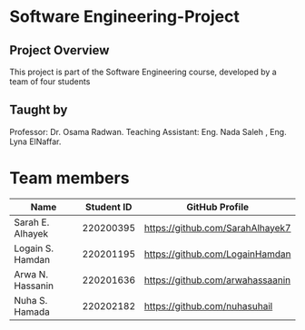 # Software Engineering-Project
## Project Overview
This project is part of the Software Engineering course, developed by a team of four students
## Taught by
Professor: Dr. Osama Radwan.
Teaching Assistant: Eng. Nada Saleh , Eng. Lyna ElNaffar.

# Team members

| Name             | Student ID  | GitHub Profile                   |
|------------------|-------------|----------------------------------|
| Sarah E. Alhayek | 220200395   | https://github.com/SarahAlhayek7 |
| Logain S. Hamdan | 220201195   | https://github.com/LogainHamdan  |
| Arwa N. Hassanin | 220201636   | https://github.com/arwahassaanin |
| Nuha S. Hamada   | 220202182   | https://github.com/nuhasuhail    |
